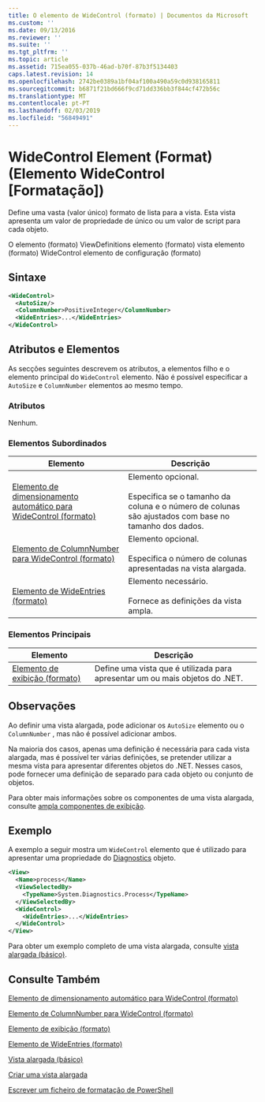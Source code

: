 ```yaml
---
title: O elemento de WideControl (formato) | Documentos da Microsoft
ms.custom: ''
ms.date: 09/13/2016
ms.reviewer: ''
ms.suite: ''
ms.tgt_pltfrm: ''
ms.topic: article
ms.assetid: 715ea055-037b-46ad-b70f-87b3f5134403
caps.latest.revision: 14
ms.openlocfilehash: 2742be0389a1bf04af100a490a59c0d938165811
ms.sourcegitcommit: b6871f21bd666f9cd71dd336bb3f844cf472b56c
ms.translationtype: MT
ms.contentlocale: pt-PT
ms.lasthandoff: 02/03/2019
ms.locfileid: "56849491"
---
```

# <a name="widecontrol-element-format"></a>WideControl Element (Format) (Elemento WideControl [Formatação])

Define uma vasta (valor único) formato de lista para a vista. Esta vista apresenta um valor de propriedade de único ou um valor de script para cada objeto.

O elemento (formato) ViewDefinitions elemento (formato) vista elemento (formato) WideControl elemento de configuração (formato)

## <a name="syntax"></a>Sintaxe

```xml
<WideControl>
  <AutoSize/>
  <ColumnNumber>PositiveInteger</ColumnNumber>
  <WideEntries>...</WideEntries>
</WideControl>
```

## <a name="attributes-and-elements"></a>Atributos e Elementos

As secções seguintes descrevem os atributos, a elementos filho e o elemento principal do `WideControl` elemento. Não é possível especificar a `AutoSize` e `ColumnNumber` elementos ao mesmo tempo.

### <a name="attributes"></a>Atributos

Nenhum.

### <a name="child-elements"></a>Elementos Subordinados

|Elemento|Descrição|
|-------------|-----------------|
|[Elemento de dimensionamento automático para WideControl (formato)](./autosize-element-for-widecontrol-format.md)|Elemento opcional.<br /><br /> Especifica se o tamanho da coluna e o número de colunas são ajustados com base no tamanho dos dados.|
|[Elemento de ColumnNumber para WideControl (formato)](./columnnumber-element-for-widecontrol-format.md)|Elemento opcional.<br /><br /> Especifica o número de colunas apresentadas na vista alargada.|
|[Elemento de WideEntries (formato)](./wideentries-element-for-widecontrol-format.md)|Elemento necessário.<br /><br /> Fornece as definições da vista ampla.|

### <a name="parent-elements"></a>Elementos Principais

|Elemento|Descrição|
|-------------|-----------------|
|[Elemento de exibição (formato)](./view-element-format.md)|Define uma vista que é utilizada para apresentar um ou mais objetos do .NET.|

## <a name="remarks"></a>Observações

Ao definir uma vista alargada, pode adicionar os `AutoSize` elemento ou o `ColumnNumber` , mas não é possível adicionar ambos.

Na maioria dos casos, apenas uma definição é necessária para cada vista alargada, mas é possível ter várias definições, se pretender utilizar a mesma vista para apresentar diferentes objetos do .NET. Nesses casos, pode fornecer uma definição de separado para cada objeto ou conjunto de objetos.

Para obter mais informações sobre os componentes de uma vista alargada, consulte [ampla componentes de exibição](./creating-a-wide-view.md).

## <a name="example"></a>Exemplo

A exemplo a seguir mostra um `WideControl` elemento que é utilizado para apresentar uma propriedade do [Diagnostics](/dotnet/api/System.Diagnostics.Process) objeto.

```xml
<View>
  <Name>process</Name>
  <ViewSelectedBy>
    <TypeName>System.Diagnostics.Process</TypeName>
  </ViewSelectedBy>
  <WideControl>
    <WideEntries>...</WideEntries>
  </WideControl>
</View>
```

Para obter um exemplo completo de uma vista alargada, consulte [vista alargada (básico)](./wide-view-basic.md).

## <a name="see-also"></a>Consulte Também

[Elemento de dimensionamento automático para WideControl (formato)](./autosize-element-for-widecontrol-format.md)

[Elemento de ColumnNumber para WideControl (formato)](./columnnumber-element-for-widecontrol-format.md)

[Elemento de exibição (formato)](./view-element-format.md)

[Elemento de WideEntries (formato)](./wideentries-element-for-widecontrol-format.md)

[Vista alargada (básico)](./wide-view-basic.md)

[Criar uma vista alargada](./creating-a-wide-view.md)

[Escrever um ficheiro de formatação de PowerShell](./writing-a-powershell-formatting-file.md)
